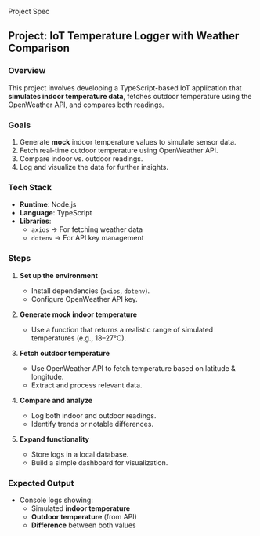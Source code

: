 Project Spec

## **Project: IoT Temperature Logger with Weather Comparison**
### **Overview**
This project involves developing a TypeScript-based IoT application that **simulates indoor temperature data**, fetches outdoor temperature using the OpenWeather API, and compares both readings.

### **Goals**
1. Generate **mock** indoor temperature values to simulate sensor data.
2. Fetch real-time outdoor temperature using OpenWeather API.
3. Compare indoor vs. outdoor readings.
4. Log and visualize the data for further insights.

### **Tech Stack**
- **Runtime**: Node.js  
- **Language**: TypeScript  
- **Libraries**:
  - `axios` → For fetching weather data
  - `dotenv` → For API key management

### **Steps**
1. **Set up the environment**  
   - Install dependencies (`axios`, `dotenv`).  
   - Configure OpenWeather API key.

2. **Generate mock indoor temperature**  
   - Use a function that returns a realistic range of simulated temperatures (e.g., 18–27°C).

3. **Fetch outdoor temperature**  
   - Use OpenWeather API to fetch temperature based on latitude & longitude.  
   - Extract and process relevant data.

4. **Compare and analyze**  
   - Log both indoor and outdoor readings.  
   - Identify trends or notable differences.

5. **Expand functionality**  
   - Store logs in a local database.  
   - Build a simple dashboard for visualization.

### **Expected Output**
- Console logs showing:
  - Simulated **indoor temperature**  
  - **Outdoor temperature** (from API)  
  - **Difference** between both values